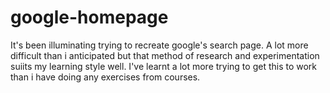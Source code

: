# google-homepage

It's been illuminating trying to recreate google's search page. A lot more difficult than i anticipated but that method of research and experimentation suiits my learning style well. I've learnt a lot more trying to get this to work than i have doing any exercises from courses.
